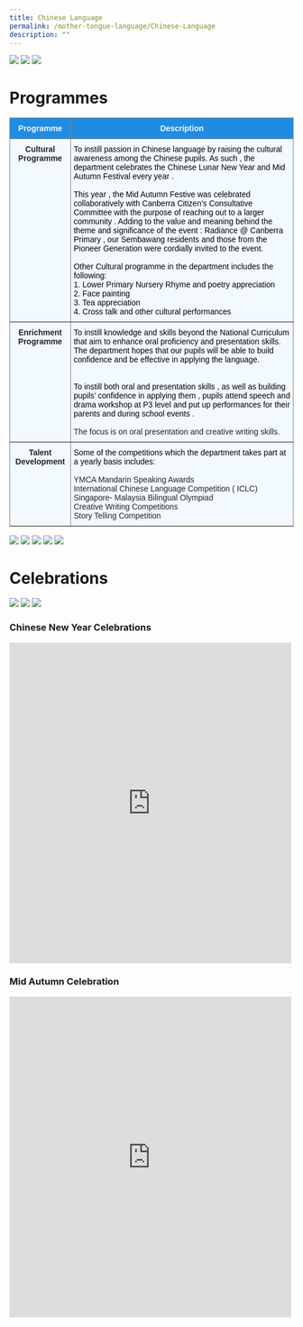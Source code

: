 ```yaml
---
title: Chinese Language
permalink: /mother-tongue-language/Chinese-Language
description: ""
---
```



![](/images/Chinese%20Dept%20Banner.png)
![](/images/CL%20Vision%20Banner.png)
![](/images/CL%20Mission%20Banner.png)

# Programmes

<style type="text/css">
.tg  {border-collapse:collapse;border-spacing:0;}
.tg td{border-color:black;border-style:solid;border-width:1px;font-family:Arial, sans-serif;font-size:14px;
  overflow:hidden;padding:10px 5px;word-break:normal;}
.tg th{border-color:black;border-style:solid;border-width:1px;font-family:Arial, sans-serif;font-size:14px;
  font-weight:normal;overflow:hidden;padding:10px 5px;word-break:normal;}
.tg .tg-j34p{background-color:#F2F9FF;border-color:inherit;color:#222;font-weight:bold;text-align:center;vertical-align:top}
.tg .tg-nc7a{background-color:#1F8CE4;border-color:inherit;color:#F2F9FF;font-weight:bold;text-align:center;vertical-align:middle}
.tg .tg-k9xk{background-color:#F2F9FF;border-color:inherit;color:#222;text-align:left;vertical-align:top}
</style>
<table class="tg">
<thead>
  <tr>
    <th class="tg-nc7a"><span style="color:#F2F9FF;background-color:#1F8CE4">Programme</span></th>
    <th class="tg-nc7a"><span style="color:#F2F9FF;background-color:#1F8CE4">Description</span></th>
  </tr>
</thead>
<tbody>
  <tr>
    <td class="tg-j34p">Cultural <br>Programme</td>
    <td class="tg-k9xk"><span style="color:#000">To instill passion in Chinese language by raising the cultural awareness among the Chinese pupils. As such , the department celebrates the Chinese Lunar New Year and Mid Autumn Festival every year . </span><br><br><span style="color:#000">This year , the Mid Autumn Festive was celebrated collaboratively with Canberra Citizen’s Consultative Committee with the purpose of reaching out to a larger community . Adding to the value and meaning behind the theme and significance of the event : Radiance @ Canberra Primary , our Sembawang residents and those from the Pioneer Generation were cordially invited to the event. </span><br><br><span style="color:#000">Other Cultural programme in the department includes the following:                    </span><br><span style="color:#000">1. Lower Primary Nursery Rhyme and poetry appreciation </span><br><span style="color:#000">2. Face painting </span><br><span style="color:#000">3. Tea appreciation </span><br><span style="color:#000">4. Cross talk and other cultural performances</span></td>
  </tr>
  <tr>
    <td class="tg-j34p">Enrichment Programme</td>
    <td class="tg-k9xk"><span style="color:#000">To instill knowledge and skills beyond the National Curriculum that aim to enhance oral proficiency and presentation skills. The department hopes that our pupils will be able to build confidence and be effective in applying the language. </span><br><br><br><span style="color:#000">To instill both oral and presentation skills , as well as building pupils’ confidence in applying them , pupils attend speech and drama workshop at P3 level and put up performances for their parents and during school events </span>.<br><br>The focus is on oral presentation and creative writing skills.</td>
  </tr>
  <tr>
    <td class="tg-j34p">  Talent Development</td>
    <td class="tg-k9xk"><span style="color:#000">Some of the competitions which the department takes part at a yearly basis includes:</span><br><br>YMCA Mandarin Speaking Awards <br>International Chinese Language Competition ( ICLC) <br>Singapore- Malaysia Bilingual Olympiad <br>Creative Writing Competitions <br>Story Telling Competition</td>
  </tr>
</tbody>
</table>

![](/images/CL1.png)
![](/images/CL2.png)
![](/images/CL3.png)
![](/images/CL5.png)
![](/images/CL6.png)

# Celebrations

![](/images/CLdepPicture1.png)
![](/images/CLdepPicture2.png)
![](/images/Mid%20Autumn%202019.jpg)

### Chinese New Year Celebrations
<iframe src="https://docs.google.com/presentation/d/e/2PACX-1vS3frgXT1ppBVrQXTL38ePN6i06sDKbWiovkF46Av27J0rr65HebUc96xN7ZKijB4DxPJwBFNoMT8Bf/embed?start=true&amp;loop=true&amp;delayms=3000" frameborder="0" width="500" height="569" allowfullscreen="true"></iframe>

### Mid Autumn Celebration
<iframe allowfullscreen="true" height="569" width="500" frameborder="0" src="https://docs.google.com/presentation/d/e/2PACX-1vT0EfhJFc-sy76rzKh6IdgoU_gP7neyElrMoJ4m_bXHt6Ai_FNzxsyiC_nO0JL9ZIqSKxy9Y8ydOm94/embed?start=true&amp;loop=true&amp;delayms=3000"></iframe>